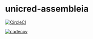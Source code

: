 # unicred-assembleia

[![CircleCI](https://circleci.com/gh/antoniogeroncio/unicred-assembleia.svg?style=svg&circle-token=5789e4a68ef5a3d7253380bfe8ed4402fd05d245)](https://circleci.com/gh/antoniogeroncio/unicred-assembleia)

[![codecov](https://codecov.io/gh/antoniogeroncio/unicred-assembleia/branch/develop/graph/badge.svg?token=JtxkbLANwg)](https://codecov.io/gh/antoniogeroncio/unicred-assembleia)